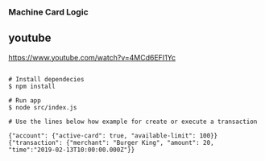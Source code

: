 ### Machine Card Logic

## youtube
https://www.youtube.com/watch?v=4MCd6EFI1Yc

```

# Install dependecies
$ npm install

# Run app
$ node src/index.js

# Use the lines below how example for create or execute a transaction

{"account": {"active-card": true, "available-limit": 100}}
{"transaction": {"merchant": "Burger King", "amount": 20, "time":"2019-02-13T10:00:00.000Z"}}
```

